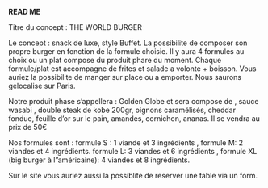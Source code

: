 **READ ME**

Titre du  concept : THE WORLD BURGER

Le concept : snack de luxe, style Buffet. La possibilite de composer son propre burger en fonction 
de la formule choisie. Il y aura 4 formules au choix ou un plat compose du produit phare du moment.
Chaque formule/plat est accompagne de frites et salade a volonte + boisson.
Vous auriez la possibilite de manger sur place ou a emporter.
Nous  saurons gelocalise sur Paris.

Notre produit phase s’appellera : Golden Globe et sera compose de , sauce wasabi , double steak de kobe
200gr, oignons caramélisés, cheddar fondue, feuille d’or sur le pain, amandes, cornichon, ananas.
Il se vendra au prix de 50€

Nos formules sont : formule S : 1 viande et 3 ingrédients , formule M: 2 viandes et  4 ingrédients.
formule L: 3 viandes et 6 ingrédients , formule XL (big burger à l”américaine): 4 viandes et 8 ingrédients.

Sur le site vous auriez aussi la possiblite de reserver une table via un form.